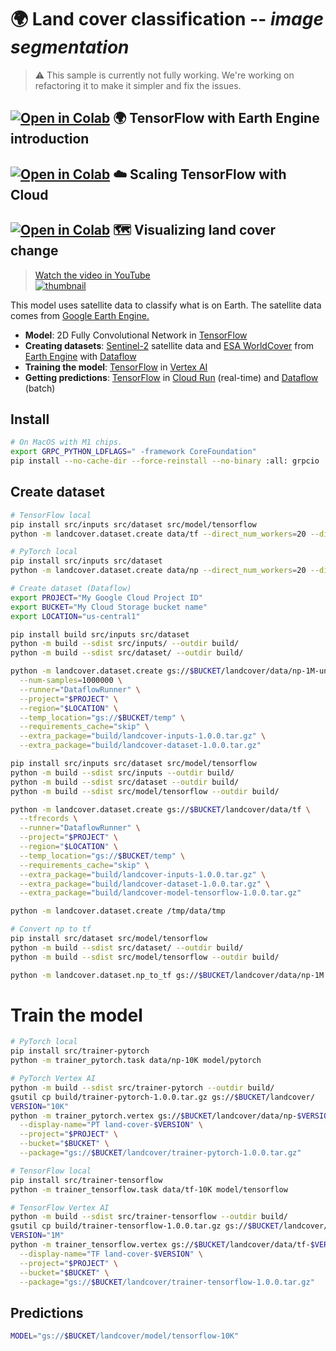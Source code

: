 # 🌍 Land cover classification -- _image segmentation_

> ⚠️ This sample is currently not fully working. We're working on refactoring it to make it simpler and fix the issues.

## [![Open in Colab](https://colab.research.google.com/assets/colab-badge.svg)](https://colab.research.google.com/github/GoogleCloudPlatform/python-docs-samples/blob/main/people-and-planet-ai/land-cover-classification/README.ipynb) 🌍 TensorFlow with Earth Engine introduction

## [![Open in Colab](https://colab.research.google.com/assets/colab-badge.svg)](https://colab.research.google.com/github/GoogleCloudPlatform/python-docs-samples/blob/main/people-and-planet-ai/land-cover-classification/cloud-tensorflow.ipynb) ☁️ Scaling TensorFlow with Cloud

## [![Open in Colab](https://colab.research.google.com/assets/colab-badge.svg)](https://colab.research.google.com/github/GoogleCloudPlatform/python-docs-samples/blob/main/people-and-planet-ai/land-cover-classification/land-cover-change.ipynb) 🗺️ Visualizing land cover change

> [Watch the video in YouTube<br> ![thumbnail](http://img.youtube.com/vi/zImQf91ffFo/0.jpg)](https://youtu.be/zImQf91ffFo)

This model uses satellite data to classify what is on Earth. The satellite data comes from [Google Earth Engine.](https://earthengine.google.com/)

* **Model**: 2D Fully Convolutional Network in [TensorFlow]
* **Creating datasets**: [Sentinel-2] satellite data and [ESA WorldCover] from [Earth Engine] with [Dataflow]
* **Training the model**: [TensorFlow] in [Vertex AI]
* **Getting predictions**: [TensorFlow] in [Cloud Run] (real-time) and [Dataflow] (batch)

[Sentinel-2]: https://developers.google.com/earth-engine/datasets/catalog/COPERNICUS_S2
[ESA WorldCover]: https://developers.google.com/earth-engine/datasets/catalog/ESA_WorldCover_v100

[Cloud Run]: https://cloud.google.com/run
[Dataflow]: https://cloud.google.com/dataflow
[Earth Engine]: https://earthengine.google.com/
[TensorFlow]: https://www.tensorflow.org/
[Vertex AI]: https://cloud.google.com/vertex-ai

## Install

```sh
# On MacOS with M1 chips.
export GRPC_PYTHON_LDFLAGS=" -framework CoreFoundation"
pip install --no-cache-dir --force-reinstall --no-binary :all: grpcio
```

## Create dataset

```sh
# TensorFlow local
pip install src/inputs src/dataset src/model/tensorflow
python -m landcover.dataset.create data/tf --direct_num_workers=20 --direct_running_mode=multi_threading --tfrecords

# PyTorch local
pip install src/inputs src/dataset
python -m landcover.dataset.create data/np --direct_num_workers=20 --direct_running_mode=multi_threading

# Create dataset (Dataflow)
export PROJECT="My Google Cloud Project ID"
export BUCKET="My Cloud Storage bucket name"
export LOCATION="us-central1"

pip install build src/inputs src/dataset
python -m build --sdist src/inputs/ --outdir build/
python -m build --sdist src/dataset/ --outdir build/

python -m landcover.dataset.create gs://$BUCKET/landcover/data/np-1M-unthrottled \
  --num-samples=1000000 \
  --runner="DataflowRunner" \
  --project="$PROJECT" \
  --region="$LOCATION" \
  --temp_location="gs://$BUCKET/temp" \
  --requirements_cache="skip" \
  --extra_package="build/landcover-inputs-1.0.0.tar.gz" \
  --extra_package="build/landcover-dataset-1.0.0.tar.gz"

pip install src/inputs src/dataset src/model/tensorflow
python -m build --sdist src/inputs --outdir build/
python -m build --sdist src/dataset --outdir build/
python -m build --sdist src/model/tensorflow --outdir build/

python -m landcover.dataset.create gs://$BUCKET/landcover/data/tf \
  --tfrecords \
  --runner="DataflowRunner" \
  --project="$PROJECT" \
  --region="$LOCATION" \
  --temp_location="gs://$BUCKET/temp" \
  --requirements_cache="skip" \
  --extra_package="build/landcover-inputs-1.0.0.tar.gz" \
  --extra_package="build/landcover-dataset-1.0.0.tar.gz" \
  --extra_package="build/landcover-model-tensorflow-1.0.0.tar.gz"

python -m landcover.dataset.create /tmp/data/tmp

# Convert np to tf
pip install src/dataset src/model/tensorflow
python -m build --sdist src/dataset/ --outdir build/
python -m build --sdist src/model/tensorflow --outdir build/

python -m landcover.dataset.np_to_tf gs://$BUCKET/landcover/data/np-1M gs://$BUCKET/landcover/data/tf-1M --direct_num_workers=20 --direct_running_mode=multi_threading

```

# Train the model

```sh
# PyTorch local
pip install src/trainer-pytorch
python -m trainer_pytorch.task data/np-10K model/pytorch

# PyTorch Vertex AI
python -m build --sdist src/trainer-pytorch --outdir build/
gsutil cp build/trainer-pytorch-1.0.0.tar.gz gs://$BUCKET/landcover/
VERSION="10K"
python -m trainer_pytorch.vertex gs://$BUCKET/landcover/data/np-$VERSION gs://$BUCKET/landcover/model/pytorch-$VERSION \
  --display-name="PT land-cover-$VERSION" \
  --project="$PROJECT" \
  --bucket="$BUCKET" \
  --package="gs://$BUCKET/landcover/trainer-pytorch-1.0.0.tar.gz"

# TensorFlow local
pip install src/trainer-tensorflow
python -m trainer_tensorflow.task data/tf-10K model/tensorflow

# TensorFlow Vertex AI
python -m build --sdist src/trainer-tensorflow --outdir build/
gsutil cp build/trainer-tensorflow-1.0.0.tar.gz gs://$BUCKET/landcover/
VERSION="1M"
python -m trainer_tensorflow.vertex gs://$BUCKET/landcover/data/tf-$VERSION gs://$BUCKET/landcover/model/tensorflow-$VERSION \
  --display-name="TF land-cover-$VERSION" \
  --project="$PROJECT" \
  --bucket="$BUCKET" \
  --package="gs://$BUCKET/landcover/trainer-tensorflow-1.0.0.tar.gz"
```

## Predictions

```sh
MODEL="gs://$BUCKET/landcover/model/tensorflow-10K"
```
